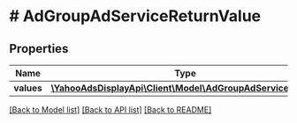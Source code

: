 # # AdGroupAdServiceReturnValue

## Properties

Name | Type | Description | Notes
------------ | ------------- | ------------- | -------------
**values** | [**\YahooAdsDisplayApi\Client\Model\AdGroupAdServiceValue[]**](AdGroupAdServiceValue.md) |  | [optional]

[[Back to Model list]](../../README.md#models) [[Back to API list]](../../README.md#endpoints) [[Back to README]](../../README.md)

